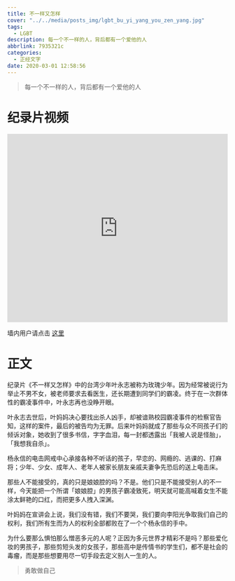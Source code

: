 ```yaml
---
title: 不一样又怎样
cover: "../../media/posts_img/lgbt_bu_yi_yang_you_zen_yang.jpg"
tags:
  - LGBT
description: 每一个不一样的人，背后都有一个爱他的人
abbrlink: 7935321c
categories:
  - 正经文字
date: 2020-03-01 12:58:56
---
```


> 每一个不一样的人，背后都有一个爱他的人

# 纪录片视频

<iframe style="width: 640px; height: 430px; max-width: 100%" src="https://www.youtube.com/embed/V_M9ZId2QAY" frameborder="0" allow="accelerometer; autoplay; encrypted-media; gyroscope; picture-in-picture" allowfullscreen></iframe>

墙内用户请点击 [这里](https://www.bilibili.com/video/av31143991?p=2)

# 正文

纪录片《不一样又怎样》中的台湾少年叶永志被称为玫瑰少年。因为经常被说行为举止不男不女，被老师要求去看医生，还长期遭到同学们的霸凌。终于在一次群体性的霸凌事件中，叶永志再也没睁开眼。

叶永志去世后，叶妈妈决心要找出杀人凶手，却被谙熟校园霸凌事件的检察官告知，这样的案件，最后的被告均为无罪。后来叶妈妈就成了那些与众不同孩子们的倾诉对象，她收到了很多书信，字字血泪，每一封都透露出「我被人说是怪胎」，「我想我自杀」。

杨永信的电击网戒中心承接各种不听话的孩子，早恋的、网瘾的、逃课的、打麻将；少年、少女、成年人、老年人被家长朋友亲戚夫妻争先恐后的送上电击床。

那些人不能接受的，真的只是娘娘腔的吗？不是。他们只是不能接受别人的不一样，今天能把一个所谓「娘娘腔」的男孩子霸凌致死，明天就可能高喊着女生不能涂太鲜艳的口红，而把更多人拽入深渊。

叶妈妈在宣讲会上说，我们没有错，我们不要哭，我们要向李阳光争取我们自己的权利，我们所有生而为人的权利全部都败在了一个个杨永信的手中。

为什么要那么惧怕那么憎恶多元的人呢？正因为多元世界才精彩不是吗？那些爱化妆的男孩子，那些剪短头发的女孩子，那些高中是传情书的学生们，都不是社会的毒瘤，而是那些想要用尽一切手段去定义别人一生的人。

> 勇敢做自己
